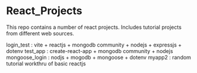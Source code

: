 # React_Projects
This repo contains a number of react projects. Includes tutorial projects from different web sources.

login_test : vite + reactjs + mongodb community + nodejs + expressjs + dotenv
test_app : create-react-app + mongodb community + nodejs 
mongoose_login : nodjs + mogodb + mongoose + dotenv
myapp2 : random tutorial workthru of basic reactjs 

